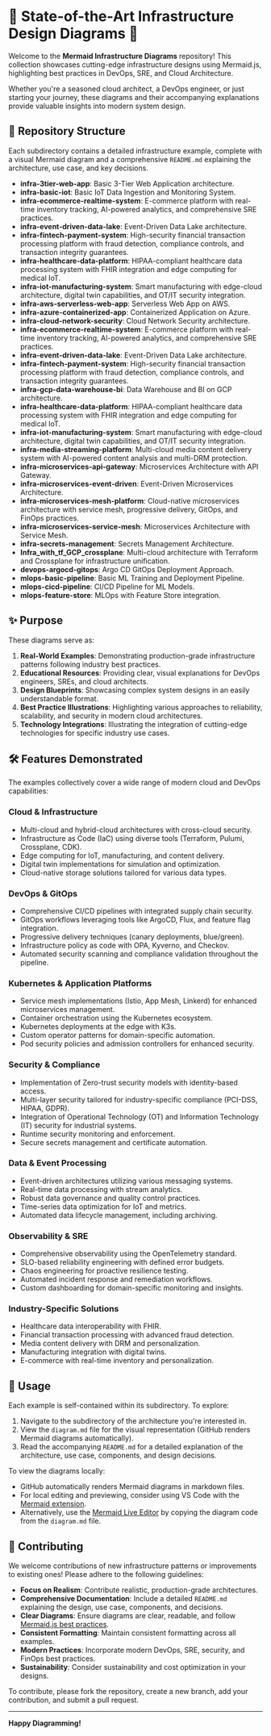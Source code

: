 # 🚀 State-of-the-Art Infrastructure Design Diagrams 🚀

Welcome to the **Mermaid Infrastructure Diagrams** repository! This collection showcases cutting-edge infrastructure designs using Mermaid.js, highlighting best practices in DevOps, SRE, and Cloud Architecture.

Whether you're a seasoned cloud architect, a DevOps engineer, or just starting your journey, these diagrams and their accompanying explanations provide valuable insights into modern system design.

## 📂 Repository Structure

Each subdirectory contains a detailed infrastructure example, complete with a visual Mermaid diagram and a comprehensive `README.md` explaining the architecture, use case, and key decisions.

- **infra-3tier-web-app**: Basic 3-Tier Web Application architecture.
- **infra-basic-iot**: Basic IoT Data Ingestion and Monitoring System.
- **infra-ecommerce-realtime-system**: E-commerce platform with real-time inventory tracking, AI-powered analytics, and comprehensive SRE practices.
- **infra-event-driven-data-lake**: Event-Driven Data Lake architecture.
- **infra-fintech-payment-system**: High-security financial transaction processing platform with fraud detection, compliance controls, and transaction integrity guarantees.
- **infra-healthcare-data-platform**: HIPAA-compliant healthcare data processing system with FHIR integration and edge computing for medical IoT.
- **infra-iot-manufacturing-system**: Smart manufacturing with edge-cloud architecture, digital twin capabilities, and OT/IT security integration.
- **infra-aws-serverless-web-app**: Serverless Web App on AWS.
- **infra-azure-containerized-app**: Containerized Application on Azure.
- **infra-cloud-network-security**: Cloud Network Security architecture.
- **infra-ecommerce-realtime-system**: E-commerce platform with real-time inventory tracking, AI-powered analytics, and comprehensive SRE practices.
- **infra-event-driven-data-lake**: Event-Driven Data Lake architecture.
- **infra-fintech-payment-system**: High-security financial transaction processing platform with fraud detection, compliance controls, and transaction integrity guarantees.
- **infra-gcp-data-warehouse-bi**: Data Warehouse and BI on GCP architecture.
- **infra-healthcare-data-platform**: HIPAA-compliant healthcare data processing system with FHIR integration and edge computing for medical IoT.
- **infra-iot-manufacturing-system**: Smart manufacturing with edge-cloud architecture, digital twin capabilities, and OT/IT security integration.
- **infra-media-streaming-platform**: Multi-cloud media content delivery system with AI-powered content analysis and multi-DRM protection.
- **infra-microservices-api-gateway**: Microservices Architecture with API Gateway.
- **infra-microservices-event-driven**: Event-Driven Microservices Architecture.
- **infra-microservices-mesh-platform**: Cloud-native microservices architecture with service mesh, progressive delivery, GitOps, and FinOps practices.
- **infra-microservices-service-mesh**: Microservices Architecture with Service Mesh.
- **infra-secrets-management**: Secrets Management Architecture.
- **Infra_with_tf_GCP_crossplane**: Multi-cloud architecture with Terraform and Crossplane for infrastructure unification.
- **devops-argocd-gitops**: Argo CD GitOps Deployment Approach.
- **mlops-basic-pipeline**: Basic ML Training and Deployment Pipeline.
- **mlops-cicd-pipeline**: CI/CD Pipeline for ML Models.
- **mlops-feature-store**: MLOps with Feature Store integration.

## ✨ Purpose

These diagrams serve as:

1.  **Real-World Examples**: Demonstrating production-grade infrastructure patterns following industry best practices.
2.  **Educational Resources**: Providing clear, visual explanations for DevOps engineers, SREs, and cloud architects.
3.  **Design Blueprints**: Showcasing complex system designs in an easily understandable format.
4.  **Best Practice Illustrations**: Highlighting various approaches to reliability, scalability, and security in modern cloud architectures.
5.  **Technology Integrations**: Illustrating the integration of cutting-edge technologies for specific industry use cases.

## 🛠️ Features Demonstrated

The examples collectively cover a wide range of modern cloud and DevOps capabilities:

### Cloud & Infrastructure
-   Multi-cloud and hybrid-cloud architectures with cross-cloud security.
-   Infrastructure as Code (IaC) using diverse tools (Terraform, Pulumi, Crossplane, CDK).
-   Edge computing for IoT, manufacturing, and content delivery.
-   Digital twin implementations for simulation and optimization.
-   Cloud-native storage solutions tailored for various data types.

### DevOps & GitOps
-   Comprehensive CI/CD pipelines with integrated supply chain security.
-   GitOps workflows leveraging tools like ArgoCD, Flux, and feature flag integration.
-   Progressive delivery techniques (canary deployments, blue/green).
-   Infrastructure policy as code with OPA, Kyverno, and Checkov.
-   Automated security scanning and compliance validation throughout the pipeline.

### Kubernetes & Application Platforms
-   Service mesh implementations (Istio, App Mesh, Linkerd) for enhanced microservices management.
-   Container orchestration using the Kubernetes ecosystem.
-   Kubernetes deployments at the edge with K3s.
-   Custom operator patterns for domain-specific automation.
-   Pod security policies and admission controllers for enhanced security.

### Security & Compliance
-   Implementation of Zero-trust security models with identity-based access.
-   Multi-layer security tailored for industry-specific compliance (PCI-DSS, HIPAA, GDPR).
-   Integration of Operational Technology (OT) and Information Technology (IT) security for industrial systems.
-   Runtime security monitoring and enforcement.
-   Secure secrets management and certificate automation.

### Data & Event Processing
-   Event-driven architectures utilizing various messaging systems.
-   Real-time data processing with stream analytics.
-   Robust data governance and quality control practices.
-   Time-series data optimization for IoT and metrics.
-   Automated data lifecycle management, including archiving.

### Observability & SRE
-   Comprehensive observability using the OpenTelemetry standard.
-   SLO-based reliability engineering with defined error budgets.
-   Chaos engineering for proactive resilience testing.
-   Automated incident response and remediation workflows.
-   Custom dashboarding for domain-specific monitoring and insights.

### Industry-Specific Solutions
-   Healthcare data interoperability with FHIR.
-   Financial transaction processing with advanced fraud detection.
-   Media content delivery with DRM and personalization.
-   Manufacturing integration with digital twins.
-   E-commerce with real-time inventory and personalization.

## 📖 Usage

Each example is self-contained within its subdirectory. To explore:

1.  Navigate to the subdirectory of the architecture you're interested in.
2.  View the `diagram.md` file for the visual representation (GitHub renders Mermaid diagrams automatically).
3.  Read the accompanying `README.md` for a detailed explanation of the architecture, use case, components, and design decisions.

To view the diagrams locally:

-   GitHub automatically renders Mermaid diagrams in markdown files.
-   For local editing and previewing, consider using VS Code with the [Mermaid extension](https://marketplace.visualstudio.com/items?itemName=bierner.markdown-mermaid).
-   Alternatively, use the [Mermaid Live Editor](https://mermaid-js.github.io/mermaid-live-editor/) by copying the diagram code from the `diagram.md` file.

## 👋 Contributing

We welcome contributions of new infrastructure patterns or improvements to existing ones! Please adhere to the following guidelines:

-   **Focus on Realism**: Contribute realistic, production-grade architectures.
-   **Comprehensive Documentation**: Include a detailed `README.md` explaining the design, use case, components, and decisions.
-   **Clear Diagrams**: Ensure diagrams are clear, readable, and follow [Mermaid.js best practices](https://mermaid.js.github.io/mermaid/diagrams/flowchart.html).
-   **Consistent Formatting**: Maintain consistent formatting across all examples.
-   **Modern Practices**: Incorporate modern DevOps, SRE, security, and FinOps best practices.
-   **Sustainability**: Consider sustainability and cost optimization in your designs.

To contribute, please fork the repository, create a new branch, add your contribution, and submit a pull request.

---

**Happy Diagramming!**
